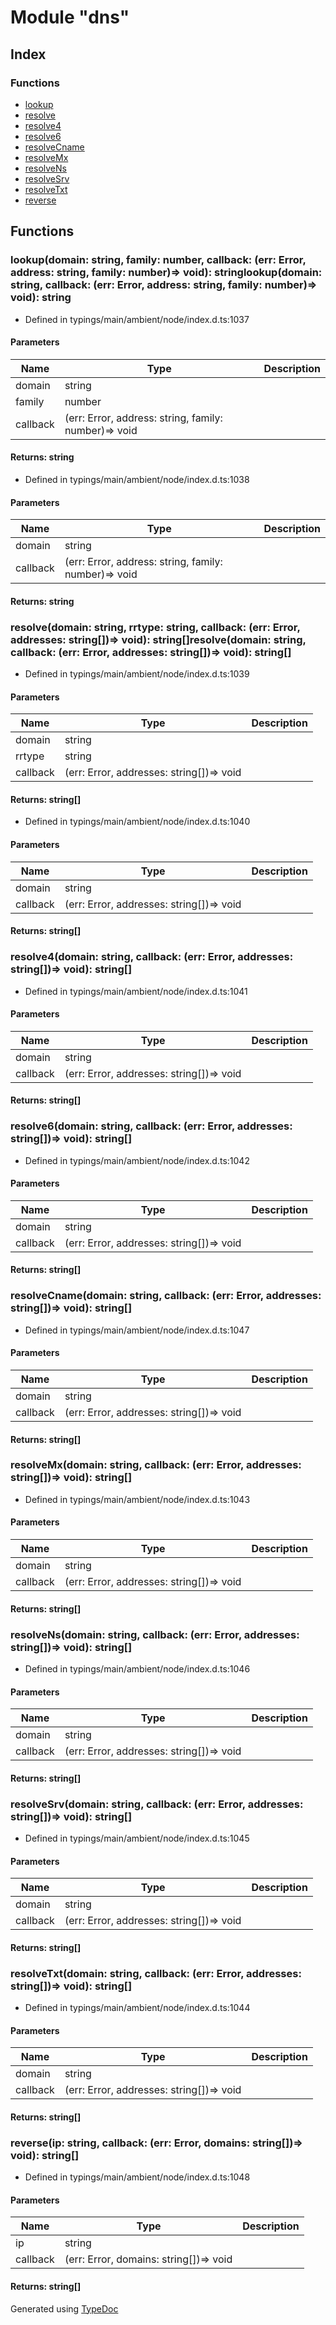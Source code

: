 # Module "dns"


## Index

### Functions
* [lookup](_typings_main_ambient_node_index_d_._dns_.md#lookup)
* [resolve](_typings_main_ambient_node_index_d_._dns_.md#resolve)
* [resolve4](_typings_main_ambient_node_index_d_._dns_.md#resolve4)
* [resolve6](_typings_main_ambient_node_index_d_._dns_.md#resolve6)
* [resolveCname](_typings_main_ambient_node_index_d_._dns_.md#resolvecname)
* [resolveMx](_typings_main_ambient_node_index_d_._dns_.md#resolvemx)
* [resolveNs](_typings_main_ambient_node_index_d_._dns_.md#resolvens)
* [resolveSrv](_typings_main_ambient_node_index_d_._dns_.md#resolvesrv)
* [resolveTxt](_typings_main_ambient_node_index_d_._dns_.md#resolvetxt)
* [reverse](_typings_main_ambient_node_index_d_._dns_.md#reverse)

## Functions

### lookup(domain: string, family: number, callback: (err: Error, address: string, family: number)=> void): stringlookup(domain: string, callback: (err: Error, address: string, family: number)=> void): string
  
* Defined in typings/main/ambient/node/index.d.ts:1037


#### Parameters

| Name | Type | Description |
| ---- | ---- | ---- |
| domain | string|  |
| family | number|  |
| callback | (err: Error, address: string, family: number)=> void|  |

#### Returns: string
  
* Defined in typings/main/ambient/node/index.d.ts:1038


#### Parameters

| Name | Type | Description |
| ---- | ---- | ---- |
| domain | string|  |
| callback | (err: Error, address: string, family: number)=> void|  |

#### Returns: string

### resolve(domain: string, rrtype: string, callback: (err: Error, addresses: string[])=> void): string[]resolve(domain: string, callback: (err: Error, addresses: string[])=> void): string[]
  
* Defined in typings/main/ambient/node/index.d.ts:1039


#### Parameters

| Name | Type | Description |
| ---- | ---- | ---- |
| domain | string|  |
| rrtype | string|  |
| callback | (err: Error, addresses: string[])=> void|  |

#### Returns: string[]
  
* Defined in typings/main/ambient/node/index.d.ts:1040


#### Parameters

| Name | Type | Description |
| ---- | ---- | ---- |
| domain | string|  |
| callback | (err: Error, addresses: string[])=> void|  |

#### Returns: string[]

### resolve4(domain: string, callback: (err: Error, addresses: string[])=> void): string[]
  
* Defined in typings/main/ambient/node/index.d.ts:1041


#### Parameters

| Name | Type | Description |
| ---- | ---- | ---- |
| domain | string|  |
| callback | (err: Error, addresses: string[])=> void|  |

#### Returns: string[]

### resolve6(domain: string, callback: (err: Error, addresses: string[])=> void): string[]
  
* Defined in typings/main/ambient/node/index.d.ts:1042


#### Parameters

| Name | Type | Description |
| ---- | ---- | ---- |
| domain | string|  |
| callback | (err: Error, addresses: string[])=> void|  |

#### Returns: string[]

### resolveCname(domain: string, callback: (err: Error, addresses: string[])=> void): string[]
  
* Defined in typings/main/ambient/node/index.d.ts:1047


#### Parameters

| Name | Type | Description |
| ---- | ---- | ---- |
| domain | string|  |
| callback | (err: Error, addresses: string[])=> void|  |

#### Returns: string[]

### resolveMx(domain: string, callback: (err: Error, addresses: string[])=> void): string[]
  
* Defined in typings/main/ambient/node/index.d.ts:1043


#### Parameters

| Name | Type | Description |
| ---- | ---- | ---- |
| domain | string|  |
| callback | (err: Error, addresses: string[])=> void|  |

#### Returns: string[]

### resolveNs(domain: string, callback: (err: Error, addresses: string[])=> void): string[]
  
* Defined in typings/main/ambient/node/index.d.ts:1046


#### Parameters

| Name | Type | Description |
| ---- | ---- | ---- |
| domain | string|  |
| callback | (err: Error, addresses: string[])=> void|  |

#### Returns: string[]

### resolveSrv(domain: string, callback: (err: Error, addresses: string[])=> void): string[]
  
* Defined in typings/main/ambient/node/index.d.ts:1045


#### Parameters

| Name | Type | Description |
| ---- | ---- | ---- |
| domain | string|  |
| callback | (err: Error, addresses: string[])=> void|  |

#### Returns: string[]

### resolveTxt(domain: string, callback: (err: Error, addresses: string[])=> void): string[]
  
* Defined in typings/main/ambient/node/index.d.ts:1044


#### Parameters

| Name | Type | Description |
| ---- | ---- | ---- |
| domain | string|  |
| callback | (err: Error, addresses: string[])=> void|  |

#### Returns: string[]

### reverse(ip: string, callback: (err: Error, domains: string[])=> void): string[]
  
* Defined in typings/main/ambient/node/index.d.ts:1048


#### Parameters

| Name | Type | Description |
| ---- | ---- | ---- |
| ip | string|  |
| callback | (err: Error, domains: string[])=> void|  |

#### Returns: string[]


Generated using [TypeDoc](http://typedoc.io)
